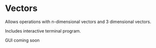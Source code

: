 # Vectors

Allows operations with n-dimensional vectors and 3 dimensional vectors.

Includes interactive terminal program.

GUI coming soon
